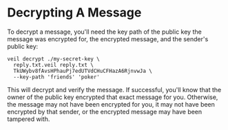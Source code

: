 # Decrypting A Message

To decrypt a message, you'll need the key path of the public key the message was encrypted for, the
encrypted message, and the sender's public key:

```shell
veil decrypt ./my-secret-key \
  reply.txt.veil reply.txt \
  TkUWybv8fAvsHPhauPj7edUTVdCHuCFHazA6RjnvwJa \
  --key-path 'friends' 'poker'
```

This will decrypt and verify the message. If successful, you'll know that the owner of the public
key encrypted that exact message for you. Otherwise, the message may not have been encrypted for
you, it may not have been encrypted by that sender, or the encrypted message may have been tampered
with.
